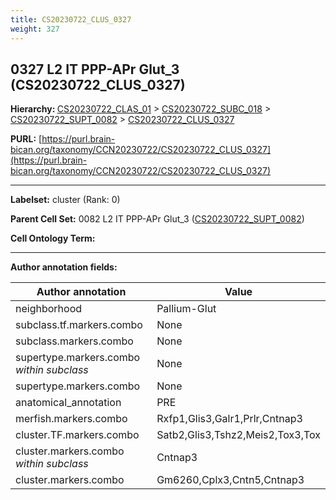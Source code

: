 ```yaml
---
title: CS20230722_CLUS_0327
weight: 327
---
```

## 0327 L2 IT PPP-APr Glut_3 (CS20230722_CLUS_0327)
<b>Hierarchy: </b>
[CS20230722_CLAS_01](../CS20230722_CLAS_01) >
[CS20230722_SUBC_018](../CS20230722_SUBC_018) >
[CS20230722_SUPT_0082](../CS20230722_SUPT_0082) >
[CS20230722_CLUS_0327](../CS20230722_CLUS_0327)

**PURL:** [https://purl.brain-bican.org/taxonomy/CCN20230722/CS20230722_CLUS_0327](https://purl.brain-bican.org/taxonomy/CCN20230722/CS20230722_CLUS_0327)

---


**Labelset:** cluster (Rank: 0)

**Parent Cell Set:** 0082 L2 IT PPP-APr Glut_3 ([CS20230722_SUPT_0082](../CS20230722_SUPT_0082))



**Cell Ontology Term:** 

[MARKER GENES.]: #


---

[TRANSFERRED ANNOTATIONS.]: #


[AUTHOR ANNOTATION FIELDS.]: #


**Author annotation fields:**

| Author annotation | Value |
|-------------------|-------|
|neighborhood|Pallium-Glut|
|subclass.tf.markers.combo|None|
|subclass.markers.combo|None|
|supertype.markers.combo _within subclass_|None|
|supertype.markers.combo|None|
|anatomical_annotation|PRE|
|merfish.markers.combo|Rxfp1,Glis3,Galr1,Prlr,Cntnap3|
|cluster.TF.markers.combo|Satb2,Glis3,Tshz2,Meis2,Tox3,Tox|
|cluster.markers.combo _within subclass_|Cntnap3|
|cluster.markers.combo|Gm6260,Cplx3,Cntn5,Cntnap3|
